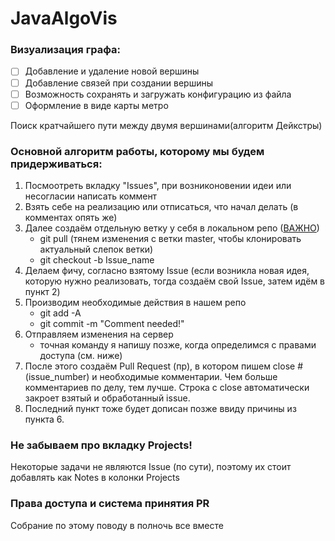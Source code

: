 ﻿# JavaAlgoVis

### Визуализация графа:

- [ ] Добавление и удаление новой вершины
- [ ] Добавление связей при создании вершины
- [ ] Возможность сохранять и загружать конфигурацию из файла
- [ ] Оформление в виде карты метро

Поиск кратчайшего пути между двумя вершинами(алгоритм Дейкстры)

### Основной алгоритм работы, которому мы будем придерживаться:
1. Посмоотреть вкладку "Issues", при возниконовении идеи или несогласии написать коммент
2. Взять себе на реализацию или отписаться, что начал делать (в комментах опять же)
3. Далее создаём отдельную ветку у себя в локальном репо ([ВАЖНО](https://git-scm.com/book/ru/v2/Ветвление-в-Git-Удалённые-ветки))
	- git pull (тянем изменения с ветки master, чтобы клонировать актуальный слепок ветки)
	- git checkout -b Issue_name
4. Делаем фичу, согласно взятому Issue (если возникла новая идея, которую нужно реализовать, тогда создаём свой Issue, затем идём в пункт 2)
5. Производим необходимые действия в нашем репо 
	- git add -A
	- git commit -m "Comment needed!"
6. Отправляем изменения на сервер
	- точная команду я напишу позже, когда определимся с правами доступа (см. ниже)
7. После этого создаём Pull Request (пр), в котором пишем close #(issue_number) и необходимые комментарии. Чем больше комментариев по делу, тем лучше. Строка с close автоматически закроет взятый и обработанный issue.
8. Последний пункт тоже будет дописан позже ввиду причины из пункта 6.


### Не забываем про вкладку Projects!
Некоторые задачи не являются Issue (по сути), поэтому их стоит добавлять как Notes в колонки Projects

### Права доступа и система принятия PR
Собрание по этому поводу в полночь все вместе